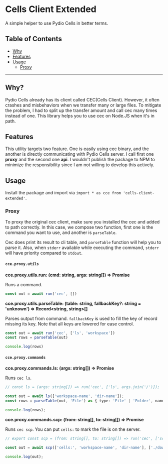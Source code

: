 # Cells Client Extended

A simple helper to use Pydio Cells in better terms.

## Table of Contents

- [Why](#why)
- [Features](#features)
- [Usage](#usage)
  - [Proxy](#proxy)

----

## Why?

Pydio Cells already has its client called CEC(Cells Client).
However, it often crashes and misbehaviors when we transfer many or large files.
To mitigate the problem, I had to split up the transfer amount and call cec many times instead of one.
This library helps you to use cec on Node.JS when it's in path.

## Features

This utility targets two feature.
One is easily using cec binary, and the another is directly communicating with Pydio Cells server.
I call first one **proxy** and the second one **api**.
I wouldn't publish the package to NPM to minimize the responsibility since I am not willing to develop this actively.

## Usage

Install the package and import via `import * as cce from 'cells-client-extended'`.

### Proxy

To proxy the original cec client, make sure you installed the cec and added to path correctly.
In this case, we compose two function, first one is the command you want to use, and another is `parseTable`.

Cec does print its result to cli table, and `parseTable` function will help you to parse it.
Also, when `stderr` available while executing the command, `stderr` will have priority compared to `stdout`.

#### `cce.proxy.utils`

**cce.proxy.utils.run: (cmd: string, args: string[]) => Promise<string>**

Runs a command.

```typescript
const out = await run('cec', [])
```

**cce.proxy.utils.parseTable: (table: string, fallbackKey?: string = 'unknown') => Record<string, string>[]**

Parses output from command.
`fallbackKey` is used to fill the key of record missing its key.
Note that all keys are lowered for ease control.

```typescript
const out = await run('cec', ['ls', 'workspace'])
const rows = parseTable(out)

console.log(rows)
```

#### `cce.proxy.commands`

**cce.proxy.commands.ls: (args: string[]) => Promise<string>**

Runs `cec ls`.

```typescript
// const ls = (args: string[]) => run('cec', ['ls', args.join('/')]);

const out = await ls(['workspace-name', 'dir-name']);
const rows = parseTable(out, 'File') as { type: 'File' | 'Folder', name: string }[];

console.log(rows);
```

**cce.proxy.commands.scp: (from: string[], to: string[]) => Promise<string>**

Runs `cec scp`.
You can put `cells:` to mark the file is on the server.

```typescript
// export const scp = (from: string[], to: string[]) => run('cec', ['scp', from.join('/'), to.join('/')]);

const out = await scp(['cells:', 'workspace-name', 'dir-name'], ['./downloads'])

console.log(out);
```
